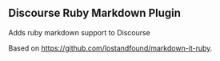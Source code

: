 ## Discourse Ruby Markdown Plugin

Adds ruby markdown support to Discourse

Based on https://github.com/lostandfound/markdown-it-ruby.

